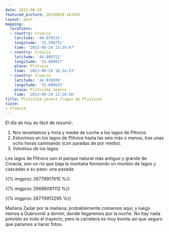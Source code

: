 ```yaml
---
date: 2013-08-29
featured_picture: 20130829-163453
layout: post
mapping:
  locations:
  - country: Croacia
    latitude: '44.870531'
    longitude: '15.598751'
    time: '2013-08-29 13:29:47'
  - country: Croacia
    latitude: '44.896311'
    longitude: '15.609027'
    place: Plitvice
    time: '2013-08-29 16:34:53'
  - country: Croacia
    latitude: '44.876038'
    longitude: '15.609815'
    place: Plitvička Jezera
    time: '2013-08-29 12:18:56'
title: Plitvička jezera (lagos de Plitvice)
viaje:
- Croacia
---
```


El día de hoy es fácil de resumir:

1. Nos levantamos y hora y media de coche a los lagos de Plitvice.
2. Estuvimos en los lagos de Plitvice hasta las seis más o menos, tras unas ocho horas caminando (con paradas de por medio).
3. Volvimos de los lagos.

Los lagos de Plitvice son el parque natural más antiguo y grande de Croacia, son un río que baja la montaña formando un montón de lagos y cascadas a su paso: una pasada.

{{% imgproc 26779917615 %}}

{{% imgproc 26686061112 %}}

{{% imgproc 26779913295 %}}

Mañana Zadar por la mañana, probablemente comamos aquí, y luego iremos a Dubrovnik a dormir, donde llegaremos por la noche. No hay nada previsto en todo el trayecto, pero la carretera es muy bonita así que seguro que paramos a hacer fotos.